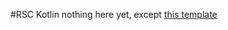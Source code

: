 #RSC Kotlin
 nothing here yet, except [this template](https://github.com/fwcd/kotlin-quick-start/generate)
